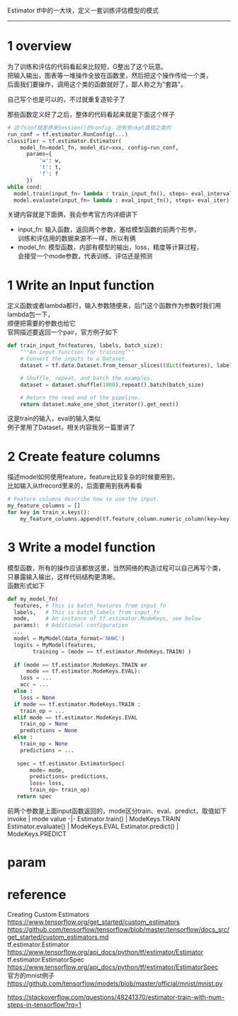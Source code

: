 Estimator tf中的一大块，定义一套训练评估模型的模式

---
# 1 overview
为了训练和评估的代码看起来比较短，G整出了这个玩意。  
把输入输出，图表等一堆操作全放在函数里，然后把这个操作传给一个类，  
后面我们要操作，调用这个类的函数就好了，鄙人称之为"套路"。

自己写个也是可以的，不过就重复造轮子了

那些函数定义好了之后，整体的代码看起来就是下面这个样子
``` py
# 这个conf就是原来Session()的config，还有些ckpt路径之类的
run_conf = tf.estimator.RunConfig(...)
classifier = tf.estimator.Estimator(
    model_fn=model_fn, model_dir=xxx, config=run_conf,
      params={
          'w': w,
          't': t,
          'f': f
      })
while cond:
  model.train(input_fn= lambda : train_input_fn(), steps= eval_interval)
  model.evaluate(input_fn= lambda : eval_input_fn(), steps= eval_iter)
```

关键内容就是下面俩，我会参考官方内详细讲下
- input_fn: 输入函数，返回两个参数，塞给模型函数的前两个形参，  
训练和评估用的数据来源不一样，所以有俩
- model_fn: 模型函数，内部有模型的输出，loss，精度等计算过程，  
会接受一个mode参数，代表训练、评估还是预测

# 1 Write an Input function
定义函数或者lambda都行，输入参数随便来，后门这个函数作为参数时我们用lambda包一下，  
顺便把需要的参数也给它  
官网描述要返回一个pair，官方例子如下
``` py
def train_input_fn(features, labels, batch_size):
    """An input function for training"""
    # Convert the inputs to a Dataset.
    dataset = tf.data.Dataset.from_tensor_slices((dict(features), labels))

    # Shuffle, repeat, and batch the examples.
    dataset = dataset.shuffle(1000).repeat().batch(batch_size)

    # Return the read end of the pipeline.
    return dataset.make_one_shot_iterator().get_next()
```
这是train的输入，eval的输入类似  
例子里用了Dataset，相关内容我另一篇里讲了

# 2 Create feature columns
描述model如何使用feature，feature比较复杂的时候要用到，  
比如输入从tfrecord里来的，后面要用到我再看看
``` py
# Feature columns describe how to use the input.
my_feature_columns = []
for key in train_x.keys():
    my_feature_columns.append(tf.feature_column.numeric_column(key=key))
```

# 3 Write a model function
模型函数，所有的操作应该都放这里，当然网络的构造过程可以自己再写个类，  
只暴露输入输出，这样代码结构更清晰。  
函数形式如下
``` py
def my_model_fn(
  features, # This is batch_features from input_fn
  labels,   # This is batch_labels from input_fn
  mode,     # An instance of tf.estimator.ModeKeys, see below
  params):  # Additional configuration
  ...
  model = MyModel(data_format='NHWC')
  logits = MyModel(features,
        training = (mode == tf.estimator.ModeKeys.TRAIN) )
  
  if (mode == tf.estimator.ModeKeys.TRAIN or
      mode == tf.estimator.ModeKeys.EVAL):
    loss = ...
    acc = ...
  else :
    loss = None
  if mode == tf.estimator.ModeKeys.TRAIN :
    train_op = ...
  elif mode == tf.estimator.ModeKeys.EVAL
    train_op = None
    predictions = None
  else :
    train_op = None
    predictions = ...
  
   spec = tf.estimator.EstimatorSpec(
       mode= mode,
       predictions= predictions,
       loss= loss,
       train_op= train_op)
   return spec
```
前两个参数是上面input函数返回的，mode区分train、eval、predict，取值如下
invoke | mode value
-|-
Estimator.train() | ModeKeys.TRAIN
Estimator.evaluate() | ModeKeys.EVAL
Estimator.predict() | ModeKeys.PREDICT

# param

# reference
Creating Custom Estimators  
<https://www.tensorflow.org/get_started/custom_estimators>  
<https://github.com/tensorflow/tensorflow/blob/master/tensorflow/docs_src/get_started/custom_estimators.md>  
tf.estimator.Estimator  
<https://www.tensorflow.org/api_docs/python/tf/estimator/Estimator>  
tf.estimator.EstimatorSpec  
<https://www.tensorflow.org/api_docs/python/tf/estimator/EstimatorSpec>  
官方的mnist例子
<https://github.com/tensorflow/models/blob/master/official/mnist/mnist.py>  

<https://stackoverflow.com/questions/48241370/estimator-train-with-num-steps-in-tensorflow?rq=1>